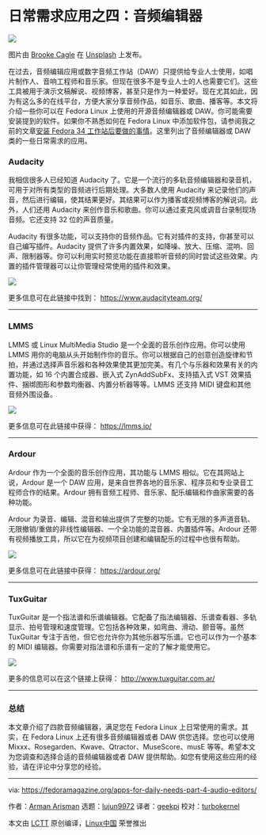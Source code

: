 [#]: subject: "Apps for daily needs part 4: audio editors"
[#]: via: "https://fedoramagazine.org/apps-for-daily-needs-part-4-audio-editors/"
[#]: author: "Arman Arisman https://fedoramagazine.org/author/armanwu/"
[#]: collector: "lujun9972"
[#]: translator: "geekpi"
[#]: reviewer: "turbokernel"
[#]: publisher: " "
[#]: url: " "

日常需求应用之四：音频编辑器
======

![][1]

图片由 [Brooke Cagle][2] 在 [Unsplash][3] 上发布。

在过去，音频编辑应用或数字音频工作站（DAW）只提供给专业人士使用，如唱片制作人、音响工程师和音乐家。但现在很多不是专业人士的人也需要它们。这些工具被用于演示文稿解说、视频博客，甚至只是作为一种爱好。现在尤其如此，因为有这么多的在线平台，方便大家分享音频作品，如音乐、歌曲、播客等。本文将介绍一些你可以在 Fedora Linux 上使用的开源音频编辑器或 DAW。你可能需要安装提到的软件。如果你不熟悉如何在 Fedora Linux 中添加软件包，请参阅我之前的文章[安装 Fedora 34 工作站后要做的事情][4]。这里列出了音频编辑器或 DAW 类的一些日常需求的应用。

### Audacity

我相信很多人已经知道 Audacity 了。它是一个流行的多轨音频编辑器和录音机，可用于对所有类型的音频进行后期处理。大多数人使用 Audacity 来记录他们的声音，然后进行编辑，使其结果更好。其结果可以作为播客或视频博客的解说词。此外，人们还用 Audacity 来创作音乐和歌曲。你可以通过麦克风或调音台录制现场音频。它还支持 32 位的声音质量。

Audacity 有很多功能，可以支持你的音频作品。它有对插件的支持，你甚至可以自己编写插件。Audacity 提供了许多内置效果，如降噪、放大、压缩、混响、回声、限制器等。你可以利用实时预览功能在直接聆听音频的同时尝试这些效果。内置的插件管理器可以让你管理经常使用的插件和效果。

![][5]

更多信息可在此链接中找到： <https://www.audacityteam.org/>

* * *

### LMMS

LMMS 或 Linux MultiMedia Studio 是一个全面的音乐创作应用。你可以使用 LMMS 用你的电脑从头开始制作你的音乐。你可以根据自己的创意创造旋律和节拍，并通过选择声音乐器和各种效果使其更加完美。有几个与乐器和效果有关的内置功能，如 16 个内置合成器、嵌入式 ZynAddSubFx、支持插入式 VST 效果插件、捆绑图形和参数均衡器、内置分析器等等。LMMS 还支持 MIDI 键盘和其他音频外围设备。

![][6]

更多信息可在此链接中获得： <https://lmms.io/>

* * *

### Ardour

Ardour 作为一个全面的音乐创作应用，其功能与 LMMS 相似。它在其网站上说，Ardour 是一个 DAW 应用，是来自世界各地的音乐家、程序员和专业录音工程师合作的结果。Ardour 拥有音频工程师、音乐家、配乐编辑和作曲家需要的各种功能。

Ardour 为录音、编辑、混音和输出提供了完整的功能。它有无限的多声道音轨、无限撤销/重做的非线性编辑器、一个全功能的混音器、内置插件等。Ardour 还带有视频播放工具，所以它在为视频项目创建和编辑配乐的过程中也很有帮助。

![][7]

更多信息可在此链接中获得： <https://ardour.org/>

* * *

### TuxGuitar

TuxGuitar 是一个指法谱和乐谱编辑器。它配备了指法编辑器、乐谱查看器、多轨显示、拍号管理和速度管理。它包括各种效果，如弯曲、滑动、颤音等。虽然 TuxGuitar 专注于吉他，但它也允许你为其他乐器写乐谱。它也可以作为一个基本的 MIDI 编辑器。你需要对指法谱和乐谱有一定的了解才能使用它。

![][8]

更多的信息可以在这个链接上获得： <http://www.tuxguitar.com.ar/>

* * *

### 总结

本文章介绍了四款音频编辑器，满足您在 Fedora Linux 上日常使用的需求。其实，在 Fedora Linux 上还有很多音频编辑器或者 DAW 供您选择。您也可以使用 Mixxx、Rosegarden、Kwave、Qtractor、MuseScore、musE 等等。希望本文为您调查和选择合适的音频编辑器或者 DAW 提供帮助。如您有使用这些应用的经验，请在评论中分享您的经验。

--------------------------------------------------------------------------------

via: https://fedoramagazine.org/apps-for-daily-needs-part-4-audio-editors/

作者：[Arman Arisman][a]
选题：[lujun9972][b]
译者：[geekpi](https://github.com/geekpi)
校对：[turbokernel](https://github.com/turbokernel)

本文由 [LCTT](https://github.com/LCTT/TranslateProject) 原创编译，[Linux中国](https://linux.cn/) 荣誉推出

[a]: https://fedoramagazine.org/author/armanwu/
[b]: https://github.com/lujun9972
[1]: https://fedoramagazine.org/wp-content/uploads/2021/07/FedoraMagz-Apps-4-Audio-816x345.jpg
[2]: https://unsplash.com/@brookecagle?utm_source=unsplash&utm_medium=referral&utm_content=creditCopyText
[3]: https://unsplash.com/s/photos/meeting-on-cafe-computer?utm_source=unsplash&utm_medium=referral&utm_content=creditCopyText
[4]: https://fedoramagazine.org/things-to-do-after-installing-fedora-34-workstation/
[5]: https://fedoramagazine.org/wp-content/uploads/2021/08/audio-audacity-1024x575.png
[6]: https://fedoramagazine.org/wp-content/uploads/2021/08/audio-lmms-1024x575.png
[7]: https://fedoramagazine.org/wp-content/uploads/2021/08/audio-ardour-1024x592.png
[8]: https://fedoramagazine.org/wp-content/uploads/2021/08/audio-tuxguitar-1024x575.png
